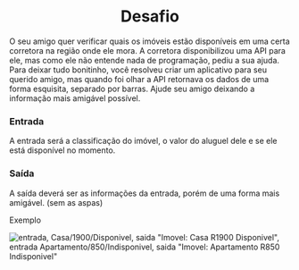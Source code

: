 # <h1 align="center"> Desafio </h1>

O seu amigo quer verificar quais os imóveis estão disponíveis em uma certa corretora na região onde ele mora. A corretora disponibilizou uma API para ele, mas como ele não entende nada de programação, pediu a sua ajuda. Para deixar tudo bonitinho, você resolveu criar um aplicativo para seu querido amigo, mas quando foi olhar a API retornava os dados de uma forma esquisita, separado por barras. Ajude seu amigo deixando a informação mais amigável possível.

### Entrada
A entrada será a classificação do imóvel, o valor do aluguel dele e se ele está disponível no momento.

### Saída
A saída deverá ser as informações da entrada, porém de uma forma mais amigável. (sem as aspas)

Exemplo

![entrada, Casa/1900/Disponivel, saida "Imovel: Casa R$1900 Disponivel", entrada Apartamento/850/Indisponivel, saida "Imovel: Apartamento R$850 Indisponivel"](../../../Arquivos%20ADS/trabalho%20VS/Capturar77.PNG)